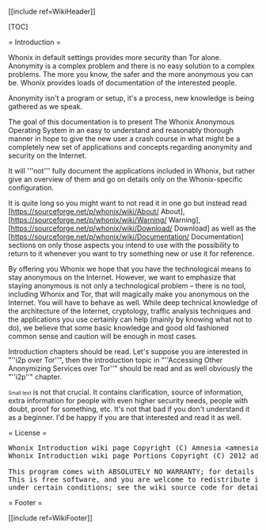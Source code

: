 <!--
Copyright:

   Whonix Introduction wiki page Copyright (C) Amnesia <amnesia at boum dot org>
   Whonix Introduction wiki page Portions Copyright (C) 2012 adrelanos <adrelanos at riseup dot net>
   
   This program is free software; you can redistribute it and/or modify
   it under the terms of the GNU General Public License as published by
   the Free Software Foundation; either version 3 of the License, or
   (at your option) any later version.
         
   This program is distributed in the hope that it will be useful,
   but WITHOUT ANY WARRANTY; without even the implied warranty of
   MERCHANTABILITY or FITNESS FOR A PARTICULAR PURPOSE.  See the
   GNU General Public License for more details.
      
   You should have received a copy of the GNU General Public License
   along with this program; if not, write to:

    Free Software Foundation, Inc. 
    51 Franklin St, Fifth Floor
    Boston, MA 02110-1301, USA.

On Debian GNU/Linux systems, the complete text of the GNU General Public
License can be found in the /usr/share/common-licenses' directory.

The complete text of the GNU General Public License can also be found online on gnu.org <https://www.gnu.org/licenses/gpl.html>, in Whonix virtual machine images in /usr/share/common-licenses/GPL-3 file or in Whonix wiki on <https://sourceforge.net/p/whonix/wiki/GPLv3/>.
-->

<!--
The Whonix Introduction wiki page is forked from the Tails Introduction page and from the Tails Conclusion page, from this exact source <http://git.immerda.ch/?p=amnesia.git;a=blob;f=wiki/src/doc/introduction.mdwn;hb=5d5d43d1039a986ddbabc400af4341ac26c0b419>, <http://git.immerda.ch/?p=amnesia.git;a=blob;f=wiki/src/doc/conclusion.mdwn;hb=decfa22c6be1dbea9a409668b25fccb451b49a41>.
-->

[[include ref=WikiHeader]]

[TOC]

= Introduction =

Whonix in default settings provides more security than Tor alone. Anonymity is a complex problem and there is no easy solution to a complex problems. The more you know, the safer and the more anonymous you can be. Whonix provides loads of documentation of the interested people.

Anonymity isn't a program or setup, it's a process, new knowledge is being gathered as we speak.

The goal of this documentation is to present The Whonix Anonymous Operating System in an easy to understand and reasonably thorough manner in hope to give the new user a crash course in what might be a completely new set of applications and concepts regarding anonymity and security on the Internet.

It will '''not''' fully document the applications included in Whonix, but rather give an overview of them and go on details only on the Whonix-specific configuration.

It is quite long so you might want to not read it in one go but instead read [https://sourceforge.net/p/whonix/wiki/About/ About], [https://sourceforge.net/p/whonix/wiki/Warning/ Warning], [https://sourceforge.net/p/whonix/wiki/Download/ Download] as well as the [https://sourceforge.net/p/whonix/wiki/Documentation/ Documentation] sections on only those aspects you intend to use with the possibility to return to it whenever you want to try something new or use it for reference.

By offering you Whonix we hope that you have the technological means to stay anonymous on the Internet. However, we want to emphasize that staying anonymous is not only a technological problem – there is no tool, including Whonix and Tor, that will magically make you anonymous on the Internet. You will have to behave as well. While deep technical knowledge of the architecture of the Internet, cryptology, traffic analysis techniques and the applications you use certainly can help (mainly by knowing what not to do), we believe that some basic knowledge and good old fashioned common sense and caution will be enough in most cases.

Introduction chapters should be read. Let's suppose you are interested in &quot;''i2p over Tor''&quot;, then the introduction topic in &quot;''Accessing Other Anonymizing Services over Tor''&quot; should be read and as well obviously the &quot;''i2p''&quot; chapter.

<font size="-3">Small text</font> is not that crucial. It contains clarification, source of information, extra information for people with even higher security needs, people with doubt, proof for something, etc. It's not that bad if you don't understand it as a beginner. I'd be happy if you are that interested and read it as well.

= License =

<pre>Whonix Introduction wiki page Copyright (C) Amnesia &lt;amnesia at boum dot org&gt;
Whonix Introduction wiki page Portions Copyright (C) 2012 adrelanos &lt;adrelanos at riseup dot net&gt;

This program comes with ABSOLUTELY NO WARRANTY; for details see the wiki source code.
This is free software, and you are welcome to redistribute it
under certain conditions; see the wiki source code for details.</pre>
= Footer =

[[include ref=WikiFooter]]

